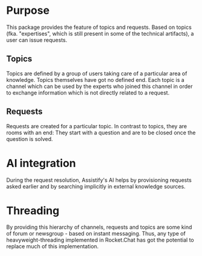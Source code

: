 # Purpose
This package provides the feature of topics and requests. Based on topics (fka. "expertises", which is still present in some of the technical artifacts), a user can issue requests.

## Topics
Topics are defined by a group of users taking care of a particular area of knowledge.
Topics themselves have got no defined end. Each topic is a channel which can be used by the experts who joined this channel in order to exchange information which is not directly related to a request.

## Requests
Requests are created for a particular topic. In contrast to topics, they are rooms with an end: They start with a question and are to be closed once the question is solved.

# AI integration
During the request resolution, Assistify's AI helps by provisioning requests asked earlier and by searching implicitly in external knowledge sources.

# Threading
By providing this hierarchy of channels, requests and topics are some kind of forum or newsgroup - based on instant messaging.
Thus, any type of heavyweight-threading implemented in Rocket.Chat has got the potential to replace much of this implementation.
